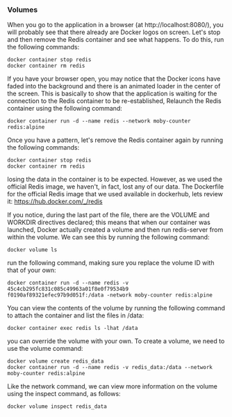 ### Volumes
When you go to the application in a browser (at http://localhost:8080/), you will probably see that there already are Docker logos on screen. Let's stop and then remove the Redis container and see what happens. To do this, run the following commands:
```
docker container stop redis
docker container rm redis
```
If you have your browser open, you may notice that the Docker icons have faded into the background and there is an animated loader in the center of the screen. This is basically to show that the application is waiting for the connection to the Redis container to be re-established, Relaunch the Redis container using the following command:
```
docker container run -d --name redis --network moby-counter redis:alpine
```
Once you have a pattern, let's remove the Redis container again by running the following commands:
```
docker container stop redis
docker container rm redis
```
losing the data in the container is to be expected. However, as we used the official Redis image, we haven't, in fact, lost any of our data.
The Dockerfile for the official Redis image that we used available in dockerhub, lets review it: https://hub.docker.com/_/redis

If you notice, during the last part of the file, there are the VOLUME and WORKDIR directives declared; this means that when our container was launched, Docker actually created a volume and then run redis-server from within the volume. We can see this by running the following command:
```
docker volume ls
```

run the following command, making sure you replace the volume ID with that of your own:
```
docker container run -d --name redis -v 45c4cb295fc831c085c49963a01f8e0f79534b9 f0190af89321efec97b9d051f:/data -network moby-counter redis:alpine
```
You can view the contents of the volume by running the following command to attach the container and list the files in /data:
```
docker container exec redis ls -lhat /data
```

you can override the volume with your own. To create a volume, we need to use the volume command:
```
docker volume create redis_data
docker container run -d --name redis -v redis_data:/data --network moby-counter redis:alpine
```

Like the network command, we can view more information on the volume using the inspect command, as follows:
```
docker volume inspect redis_data
```
